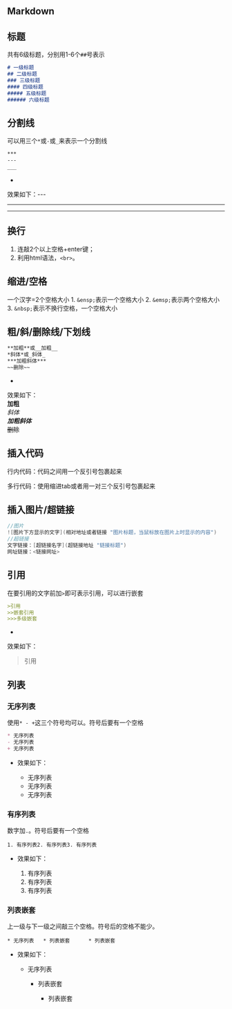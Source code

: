
## Markdown


## 标题

共有6级标题，分别用1-6个`##`号表示

```markdown
# 一级标题
## 二级标题
### 三级标题
#### 四级标题
##### 五级标题
###### 六级标题
```

## 分割线

可以用三个`*`或`-`或`_`来表示一个分割线

```markdown
***
---
___
```

- 
效果如下：---


---


---




## 换行

1. 连敲2个以上空格+enter键；
2. 利用html语法，`<br>`。


## 缩进/空格

一个汉字=2个空格大小 1. `&ensp;`表示一个空格大小 2. `&emsp;`表示两个空格大小 3. `&nbsp;`表示不换行空格，一个空格大小


## 粗/斜/删除线/下划线

```markdown
**加粗**或__加粗__
*斜体*或_斜体_
***加粗斜体***
~~删除~~
```

- 
效果如下：
<br />**加粗**
<br />_斜体_
<br />**_加粗斜体_**
<br />~~删除~~



## 插入代码

行内代码：代码之间用一个反引号包裹起来

多行代码：使用缩进tab或者用一对三个反引号包裹起来


## 插入图片/超链接

```java
//图片
![图片下方显示的文字](相对地址或者链接 "图片标题，当鼠标放在图片上时显示的内容")
//超链接
文字链接：[超链接名字](超链接地址 "链接标题")
网址链接：<链接网址>
```


## 引用

在要引用的文字前加`>`即可表示引用，可以进行嵌套

```markdown
>引用
>>嵌套引用
>>>多级嵌套
```

- 
效果如下：
> 引用





## 列表


### 无序列表

使用`* - +`这三个符号均可以。符号后要有一个空格

```markdown
* 无序列表
- 无序列表
+ 无序列表
```

- 效果如下：

   - 无序列表
   - 无序列表
   - 无序列表


### 有序列表

数字加`.`。符号后要有一个空格

```
1. 有序列表2. 有序列表3. 有序列表
```

- 效果如下：

   1. 有序列表
   2. 有序列表
   3. 有序列表


### 列表嵌套

上一级与下一级之间敲三个空格。符号后的空格不能少。

```
* 无序列表   * 列表嵌套      * 列表嵌套
```

- 效果如下：

   - 无序列表

      - 列表嵌套

         - 列表嵌套
